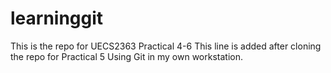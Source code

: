 # learninggit
This is the repo for UECS2363 Practical 4-6
This line is added after cloning the repo for Practical 5
Using Git in my own workstation.